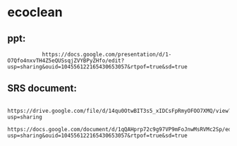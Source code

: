 # ecoclean

## ppt: 
               https://docs.google.com/presentation/d/1-O7Qfo4nxvTH4Z5eQUSsqjZVYBPyZHfo/edit?usp=sharing&ouid=104556122165430653057&rtpof=true&sd=true
## SRS document: 
              https://drive.google.com/file/d/14qu0OtwBIT3s5_xIDCsFpRmyOFOO7XMQ/view?usp=sharing
              https://docs.google.com/document/d/1qQAHprp72c9g97VP9mFoJnwMsRVMc2Sp/edit?usp=sharing&ouid=104556122165430653057&rtpof=true&sd=true
